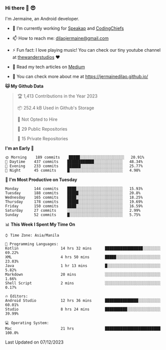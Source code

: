 ### Hi there 👋 😎
I'm Jermaine, an Android developer.

- 🔭 I’m currently working for [Speakap](https://www.speakap.com/) and [CodingChiefs](https://codingchiefs.com/en/)

- 📫 How to reach me: dilaojermaine@gmail.com

- ⚡ Fun fact: I love playing music! You can check our tiny youtube channel at [thewanderstudios](https://www.youtube.com/thewanderstudios) ♥️

- 📖 Read my tech articles on [Medium](https://jermainedilao.medium.com/)

- 👀 You can check more about me at https://jermainedilao.github.io/

<!--
**jermainedilao/jermainedilao** is a ✨ _special_ ✨ repository because its `README.md` (this file) appears on your GitHub profile.

Here are some ideas to get you started:

- 🔭 I’m currently working on ...
- 🌱 I’m currently learning ...
- 👯 I’m looking to collaborate on ...
- 🤔 I’m looking for help with ...
- 💬 Ask me about ...
- 📫 How to reach me: ...
- 😄 Pronouns: ...
- ⚡ Fun fact: ...
-->

<!--START_SECTION:waka-->
**🐱 My Github Data** 

> 🏆 1,413 Contributions in the Year 2023
 > 
> 📦 252.4 kB Used in Github's Storage 
 > 
> 🚫 Not Opted to Hire
 > 
> 📜 29 Public Repositories 
 > 
> 🔑 15 Private Repositories  
 > 
**I'm an Early 🐤** 

```text
🌞 Morning    189 commits    █████░░░░░░░░░░░░░░░░░░░░   20.91% 
🌆 Daytime    437 commits    ████████████░░░░░░░░░░░░░   48.34% 
🌃 Evening    233 commits    ██████░░░░░░░░░░░░░░░░░░░   25.77% 
🌙 Night      45 commits     █░░░░░░░░░░░░░░░░░░░░░░░░   4.98%

```
📅 **I'm Most Productive on Tuesday** 

```text
Monday       144 commits    ████░░░░░░░░░░░░░░░░░░░░░   15.93% 
Tuesday      188 commits    █████░░░░░░░░░░░░░░░░░░░░   20.8% 
Wednesday    165 commits    ████░░░░░░░░░░░░░░░░░░░░░   18.25% 
Thursday     178 commits    █████░░░░░░░░░░░░░░░░░░░░   19.69% 
Friday       150 commits    ████░░░░░░░░░░░░░░░░░░░░░   16.59% 
Saturday     27 commits     ░░░░░░░░░░░░░░░░░░░░░░░░░   2.99% 
Sunday       52 commits     █░░░░░░░░░░░░░░░░░░░░░░░░   5.75%

```


📊 **This Week I Spent My Time On** 

```text
⌚︎ Time Zone: Asia/Manila

💬 Programming Languages: 
Kotlin                   14 hrs 32 mins      █████████████████░░░░░░░░   69.22% 
XML                      4 hrs 50 mins       █████░░░░░░░░░░░░░░░░░░░░   23.03% 
Java                     1 hr 13 mins        █░░░░░░░░░░░░░░░░░░░░░░░░   5.82% 
Markdown                 20 mins             ░░░░░░░░░░░░░░░░░░░░░░░░░   1.66% 
Shell Script             2 mins              ░░░░░░░░░░░░░░░░░░░░░░░░░   0.17%

🔥 Editors: 
Android Studio           12 hrs 36 mins      ███████████████░░░░░░░░░░   60.01% 
Studio                   8 hrs 24 mins       ██████████░░░░░░░░░░░░░░░   39.99%

💻 Operating System: 
Mac                      21 hrs              █████████████████████████   100.0%

```


 Last Updated on 07/12/2023
<!--END_SECTION:waka-->
